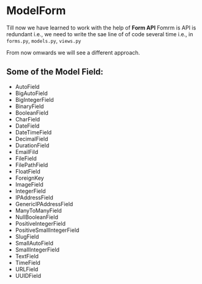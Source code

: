 # ModelForm

Till now we have learned to work with the help of **Form API**
Fomrm is API is redundant i.e., we need to write the sae line of of code several time i.e., in `forms.py`, `models.py`, `views.py`

From now omwards we will see a different approach.

## Some of the Model Field:
- AutoField
- BigAutoField
- BigIntegerField
- BinaryField
- BooleanField
- CharField
- DateField
- DateTimeField
- DecimalField
- DurationField
- EmailFild
- FileField
- FilePathField
- FloatField
- ForeignKey
- ImageField
- IntegerField
- IPAddressField
- GenericIPAddressField
- ManyToManyField
- NullBooleanField
- PositiveIntegerField
- PositiveSmallIntegerField
- SlugField
- SmallAutoField
- SmallIntegerField
- TextField
- TimeField
- URLField
- UUIDField
